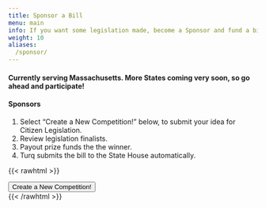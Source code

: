 ```yaml
---
title: Sponsor a Bill
menu: main
info: If you want some legislation made, become a Sponsor and fund a bill writing competition for others to draft your legislation for you.
weight: 10
aliases:
  /sponsor/
---
```


#### Currently serving Massachusetts. More States coming very soon, so go ahead and participate!  

#### Sponsors

1. Select “Create a New Competition!” below, to submit your idea for Citizen Legislation.  
2. Review legislation finalists.
3. Payout prize funds the the winner.
4. Turq submits the bill to the State House automatically.

{{< rawhtml >}}
<br>
<div>
<a href="/admin/#/collections/Competitions/new" target="_blank"><button type="button" class="btn btn-secondary btn-lg">Create a New Competition!</button></a>
</div>
{{< /rawhtml >}}
